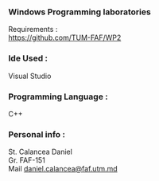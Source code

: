 ### Windows Programming laboratories 
Requirements :  
https://github.com/TUM-FAF/WP2  
  
### Ide Used :  
Visual Studio  
  
### Programming Language :  
C++   
  
### Personal info :  
St. Calancea Daniel  
Gr. FAF-151  
Mail daniel.calancea@faf.utm.md
